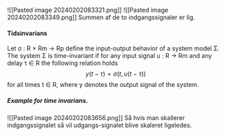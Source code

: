 ![[Pasted image 20240202083321.png]]
![[Pasted image 20240202083349.png]]
Summen af de to indgangssignaler er lig.

#### Tidsinvarians
Let σ : R × Rm → Rp define the input-output behavior of a system model Σ. The system Σ is time-invariant if for any input signal u : R → Rm and any delay τ ∈ R the following relation holds
$$
y(t-\tau)=\sigma(t,u(t-\tau))
$$
for all times t ∈ R, where y denotes the output signal of the system.

##### Example for time invarians.
![[Pasted image 20240202083656.png]]
Så hvis man skallerer indgangssignalet så vil udgangs-signalet blive skaleret ligeledes.